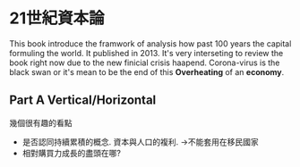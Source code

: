 # 21世紀資本論
 This book introduce the framwork of analysis how past 100 years the capital formuling the world.
 It published in 2013. It's very interseting  to review the book right now due to the new finicial crisis haapend. Corona-virus is the black swan or it's mean to be the end of this **Overheating** of an **economy**.
 
 ## Part A Vertical/Horizontal 
 幾個很有趣的看點
- 是否認同持續累積的概念. 資本與人口的複利. ->不能套用在移民國家
- 相對購買力成長的盡頭在哪?
<!--stackedit_data:
eyJoaXN0b3J5IjpbLTUyNjU2NjAyMCw0NjYxOTIyMDddfQ==
-->